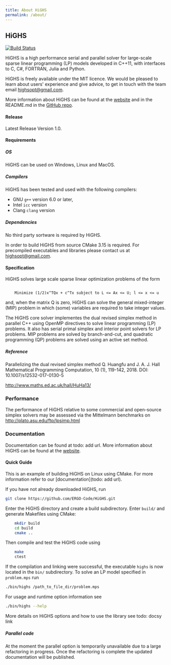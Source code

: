 ```yaml
---
title: About HiGHS
permalink: /about/
---
```


## HiGHS

[![Build Status](https://travis-ci.org/ERGO-Code/HiGHS.svg?branch=master)](https://travis-ci.org/ERGO-Code/HiGHS)

HiGHS is a high performance serial and parallel solver for large-scale sparse linear programming (LP) models developed in C++11, with interfaces to C, C#, FORTRAN, Julia and Python.

HiGHS is freely available under the MIT licence.
We would be pleased to learn about users' experience and give advice, to get in touch with the team email [highsopt@gmail.com](mailto:highsopt@gmail.com).

More information about HiGHS can be found at the [website](http://www.highs.dev) and in the README.md in the [GitHub repo](https://www.github.com/ERGO-COde/HiGHS).

#### Release

Latest Release Version 1.0.

#### Requirements

##### OS
HiGHS can be used on Windows, Linux and MacOS.

##### Compilers

HiGHS has been tested and used with the following compilers: 

* GNU ` g++ ` version 6.0 or later, 
* Intel ` icc ` version
* Clang ` clang ` version

##### Dependencies

No third party sortware is required by HiGHS.

In order to build HiGHS from source CMake 3.15 is required. For precompiled executables and libraries please contact us at [highsopt@gmail.com](mailto:highsopt@gmail.com).

#### Specification

HiGHS solves large scale sparse linear optimization problems of the form

``` 

    Minimize (1/2)x^TQx + c^Tx subject to L <= Ax <= U; l <= x <= u

```

and, when the matrix Q is zero, HiGHS can solve the general mixed-integer (MIP) problem in which (some) variables are required to take integer values.

The HiGHS core solver implementes the dual revised simplex method in parallel C++ using OpenMP directives to solve linear programming (LP) problems. It also has serial primal simplex and interior point solvers for LP problems. MIP problems are solved by branch-and-cut, and quadratic programming (QP) problems are solved using an active set method.

##### Reference

Parallelizing the dual revised simplex method
Q. Huangfu and J. A. J. Hall
Mathematical Programming Computation, 10 (1), 119-142, 2018.
DOI: 10.1007/s12532-017-0130-5

http://www.maths.ed.ac.uk/hall/HuHa13/

### Performance

The performance of HiGHS relative to some commercial and open-source simplex solvers may be assessed via the Mittelmann benchmarks on http://plato.asu.edu/ftp/lpsimp.html

### Documentation

Documentation can be found at todo: add url.
More information about HiGHS can be found at the [website](http://www.highs.dev).

#### Quick Guide

This is an example of building HiGHS on Linux using CMake. For more information refer to our [documentation](todo: add url).

If you have not already downloaded HiGHS, run

``` bash
git clone https://github.com/ERGO-Code/HiGHS.git
```

Enter the HiGHS directory and create a build subdirectory. Enter `build/` and generate Makefiles using CMake:

``` bash
    mkdir build
    cd build
    cmake ..
```

Then compile and test the HiGHS code using

``` bash
    make
    ctest
```

If the compilation and linking were successful, the executable `highs` is now located in the `bin/` subdirectory. To solve an LP model specified in `problem.mps` run 

``` bash
./bin/highs /path_to_file_dir/problem.mps
```

For usage and runtime option information see 

``` bash
./bin/highs --help
```

More details on HiGHS options and how to use the library see todo: docsy link

##### Parallel code

At the moment the parallel option is temporarily unavailable due to a large
refactoring in progress. Once the refactoring is complete the updated documentation will be published.

